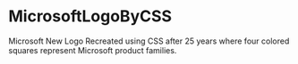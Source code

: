 MicrosoftLogoByCSS
==================

Microsoft New Logo Recreated using CSS after 25 years where four colored squares represent Microsoft product families.